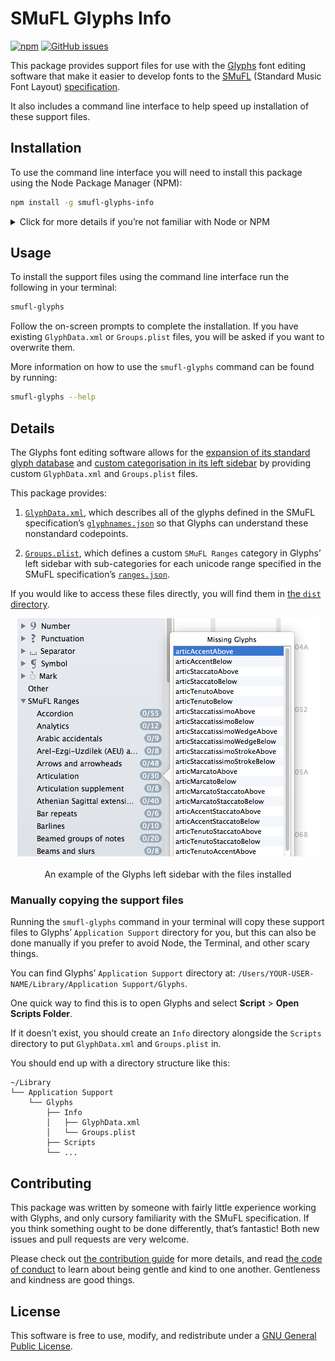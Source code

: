 # SMuFL Glyphs Info

[![npm](https://img.shields.io/npm/v/smufl-glyphs-info.svg?style=for-the-badge)](https://www.npmjs.com/package/smufl-glyphs-info)
[![GitHub issues](https://img.shields.io/github/issues/delucis/smufl-glyphs-info.svg?style=for-the-badge&logo=github)](https://github.com/delucis/smufl-glyphs-info/issues)


This package provides support files for use with the [Glyphs](https://glyphsapp.com/) font editing software that make it easier to develop fonts to the [SMuFL](https://www.smufl.org/) (Standard Music Font Layout) [specification](https://w3c.github.io/smufl/gitbook/).

It also includes a command line interface to help speed up installation of these support files.


## Installation

To use the command line interface you will need to install this package using the Node Package Manager (NPM):

```sh
npm install -g smufl-glyphs-info
```

<details>
<summary>Click for more details if you’re not familiar with Node or NPM</summary>

> Node.js allows you to run software written in JavaScript on your computer. The Node website includes [several options for installing Node][ec50e337] if you don’t already have it installed.
>
> If you are already using Homebrew on your Mac, it might be easiest to install Node using Homebrew:
>
> ```sh
> brew install node
> ```
>
> Installing Node also installs the Node Package Manager, which is more commonly known as “NPM”. Here’s how the NPM installation command above breaks down:
>
> 1. `npm` tells your terminal to start running the Node Package Manager.
>
> 2. `install` tells NPM that you want to install a package.
>
> 3. `-g` tells NPM that you want to install the package **g**lobally, rather than only for a local project.
>
> 4. `smufl-glyphs-info` tells NPM the name of the package you want to install.

  [ec50e337]: https://nodejs.org/en/download/package-manager/#macos "Installing Node.js via package manager"

</details>


## Usage

To install the support files using the command line interface run the following in your terminal:

```sh
smufl-glyphs
```

Follow the on-screen prompts to complete the installation. If you have existing `GlyphData.xml` or `Groups.plist` files, you will be asked if you want to overwrite them.

More information on how to use the `smufl-glyphs` command can be found by running:

```sh
smufl-glyphs --help
```


## Details

The Glyphs font editing software allows for the [expansion of its standard glyph database][0848a1b2] and [custom categorisation in its left sidebar][ab9bad53] by providing custom `GlyphData.xml` and `Groups.plist` files.

  [0848a1b2]: https://glyphsapp.com/tutorials/roll-your-own-glyph-data "Roll Your Own Glyph Data - Tutorial on glyphsapp.com"
  [ab9bad53]: https://glyphsapp.com/tutorials/custom-sidebar-entries-in-font-view "Custom Sidebar Entries in Font View - Tutorial on glyphsapp.com"

This package provides:

1. [`GlyphData.xml`](dist/GlyphData.xml), which describes all of the glyphs defined in the SMuFL specification’s [`glyphnames.json`][dcbb20f3] so that Glyphs can understand these nonstandard codepoints.

2. [`Groups.plist`](dist/Groups.plist), which defines a custom `SMuFL Ranges` category in Glyphs’ left sidebar with sub-categories for each unicode range specified in the SMuFL specification’s [`ranges.json`][442459d7].

  [dcbb20f3]: https://w3c.github.io/smufl/gitbook/specification/glyphnames.html "Information about glyphnames.json from the SMuFL specification"
  [442459d7]: https://w3c.github.io/smufl/gitbook/specification/ranges.html "Information about ranges.json from the SMuFL specification"

If you would like to access these files directly, you will find them in [the `dist` directory](dist).

<p align=center>
<img alt="Screenshot of the left sidebar in Glyphs with SMuFL support files installed" src="https://github.com/delucis/smufl-glyphs-info/raw/master/.github/sidebar-screenshot.png" /><br><br>
An example of the Glyphs left sidebar with the files installed
</p>

### Manually copying the support files

Running the `smufl-glyphs` command in your terminal will copy these support files to Glyphs’ `Application Support` directory for you, but this can also be done manually if you prefer to avoid Node, the Terminal, and other scary things.

You can find Glyphs’ `Application Support` directory at: `/Users/YOUR-USER-NAME/Library/Application Support/Glyphs`.

One quick way to find this is to open Glyphs and select **Script** > **Open Scripts Folder**.

If it doesn’t exist, you should create an `Info` directory alongside the `Scripts` directory to put `GlyphData.xml` and `Groups.plist` in.

You should end up with a directory structure like this:

    ~/Library
    └── Application Support
        └── Glyphs
            ├── Info
            │   ├── GlyphData.xml
            │   └── Groups.plist
            ├── Scripts
            └── ...


## Contributing

This package was written by someone with fairly little experience working with Glyphs, and only cursory familiarity with the SMuFL specification. If you think something ought to be done differently, that’s fantastic! Both new issues and pull requests are very welcome.

Please check out [the contribution guide](CONTRIBUTING.md) for more details, and read [the code of conduct](CODE_OF_CONDUCT.md) to learn about being gentle and kind to one another. Gentleness and kindness are good things.


## License

This software is free to use, modify, and redistribute under a [GNU General Public License](LICENSE).
